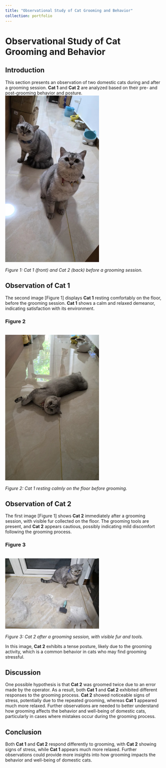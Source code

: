 ```yaml
---
title: "Observational Study of Cat Grooming and Behavior"
collection: portfolio
---
```



# Observational Study of Cat Grooming and Behavior

## Introduction

This section presents an observation of two domestic cats during and after a grooming session. **Cat 1** and **Cat 2** are analyzed based on their pre- and post-grooming behavior and posture. <br/><img src='/files/7491729111491_.pic.jpg' width="300">

*Figure 1: Cat 1 (front) and Cat 2 (back) before a grooming session.*

## Observation of Cat 1

The second image [Figure 1] displays **Cat 1** resting comfortably on the floor, before the grooming session. **Cat 1** shows a calm and relaxed demeanor, indicating satisfaction with its environment.

### Figure 2

<br/><img src='/images/cat1.jpg' width="300">

*Figure 2: Cat 1 resting calmly on the floor before grooming.*

## Observation of Cat 2

The first image [Figure 1] shows **Cat 2** immediately after a grooming session, with visible fur collected on the floor. The grooming tools are present, and **Cat 2** appears cautious, possibly indicating mild discomfort following the grooming process.

### Figure 3

<br/><img src='/images/cat2.jpg' width="300">

*Figure 3: Cat 2 after a grooming session, with visible fur and tools.*

In this image, **Cat 2** exhibits a tense posture, likely due to the grooming activity, which is a common behavior in cats who may find grooming stressful.


## Discussion

One possible hypothesis is that **Cat 2** was groomed twice due to an error made by the operator. As a result, both **Cat 1** and **Cat 2** exhibited different responses to the grooming process. **Cat 2** showed noticeable signs of stress, potentially due to the repeated grooming, whereas **Cat 1** appeared much more relaxed. Further observations are needed to better understand how grooming affects the behavior and well-being of domestic cats, particularly in cases where mistakes occur during the grooming process.

## Conclusion

Both **Cat 1** and **Cat 2** respond differently to grooming, with **Cat 2** showing signs of stress, while **Cat 1** appears much more relaxed. Further observations could provide more insights into how grooming impacts the behavior and well-being of domestic cats.
